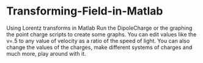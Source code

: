 # Transforming-Field-in-Matlab
Using Lorentz transforms in Matlab
Run the DipoleCharge or the graphing the point charge scripts to create some graphs.
You can edit values like the v=.5 to any value of velocity as a ratio of the speed of light.
You can also change the values of the charges, make different systems of charges and much more, play around with it.
